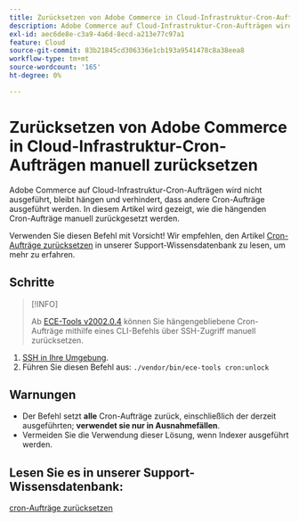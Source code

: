 ```yaml
---
title: Zurücksetzen von Adobe Commerce in Cloud-Infrastruktur-Cron-Aufträgen manuell zurücksetzen
description: Adobe Commerce auf Cloud-Infrastruktur-Cron-Aufträgen wird nicht ausgeführt, bleibt hängen und verhindert, dass andere Cron-Aufträge ausgeführt werden. In diesem Artikel wird gezeigt, wie die hängenden Cron-Aufträge manuell zurückgesetzt werden.
exl-id: aec6de8e-c3a9-4a6d-8ecd-a213e77c97a1
feature: Cloud
source-git-commit: 83b21845cd306336e1cb193a9541478c8a38eea8
workflow-type: tm+mt
source-wordcount: '165'
ht-degree: 0%

---
```


# Zurücksetzen von Adobe Commerce in Cloud-Infrastruktur-Cron-Aufträgen manuell zurücksetzen

Adobe Commerce auf Cloud-Infrastruktur-Cron-Aufträgen wird nicht ausgeführt, bleibt hängen und verhindert, dass andere Cron-Aufträge ausgeführt werden. In diesem Artikel wird gezeigt, wie die hängenden Cron-Aufträge manuell zurückgesetzt werden.

Verwenden Sie diesen Befehl mit Vorsicht! Wir empfehlen, den Artikel [Cron-Aufträge zurücksetzen](https://experienceleague.adobe.com/docs/commerce-knowledge-base/kb/troubleshooting/miscellaneous/cron-job-is-stuck-in-running-status.html) in unserer Support-Wissensdatenbank zu lesen, um mehr zu erfahren.

## Schritte

>[!INFO]
>
>Ab [ECE-Tools v2002.0.4](https://experienceleague.adobe.com/docs/commerce-cloud-service/user-guide/release-notes/cloud-release-archive.html#v2002.0.4) können Sie hängengebliebene Cron-Aufträge mithilfe eines CLI-Befehls über SSH-Zugriff manuell zurücksetzen.

1. [SSH in Ihre Umgebung](https://experienceleague.adobe.com/docs/commerce-cloud-service/user-guide/develop/secure-connections.html).
1. Führen Sie diesen Befehl aus: `./vendor/bin/ece-tools cron:unlock`

## Warnungen

* Der Befehl setzt **alle** Cron-Aufträge zurück, einschließlich der derzeit ausgeführten; **verwendet sie nur in Ausnahmefällen**.
* Vermeiden Sie die Verwendung dieser Lösung, wenn Indexer ausgeführt werden.

## Lesen Sie es in unserer Support-Wissensdatenbank:

[cron-Aufträge zurücksetzen](https://experienceleague.adobe.com/docs/commerce-knowledge-base/kb/troubleshooting/miscellaneous/cron-job-is-stuck-in-running-status.html)
